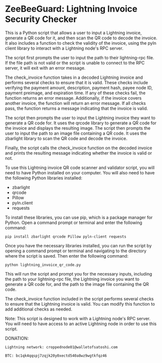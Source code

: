 # ZeeBeeGuard: Lightning Invoice Security Checker

This is a Python script that allows a user to input a Lightning invoice, generate a QR code for it, and then scan the QR code to decode the invoice. It also includes a function to check the validity of the invoice, using the pyln client library to interact with a Lightning node's RPC server.

The script first prompts the user to input the path to their lightning-rpc file. If the file path is not valid or the script is unable to connect to the RPC server, it will exit with an error message.

The check_invoice function takes in a decoded Lightning invoice and performs several checks to ensure that it is valid. These checks include verifying the payment amount, description, payment hash, payee node ID, payment preimage, and expiration time. If any of these checks fail, the function returns an error message. Additionally, if the invoice covers another invoice, the function will return an error message. If all checks pass, the function returns a message indicating that the invoice is valid.

The script then prompts the user to input the Lightning invoice they want to generate a QR code for. It uses the qrcode library to generate a QR code for the invoice and displays the resulting image. The script then prompts the user to input the path to an image file containing a QR code. It uses the zbarlight library to scan the QR code and decode the invoice.

Finally, the script calls the check_invoice function on the decoded invoice and prints the resulting message indicating whether the invoice is valid or not.

To use this Lightning invoice QR code scanner and validator script, you will need to have Python installed on your computer. You will also need to have the following Python libraries installed:

* zbarlight
* qrcode
* Pillow
* pyln.client
* requests
 
 To install these libraries, you can use pip, which is a package manager for Python. Open a command prompt or terminal and enter the following command:

    pip install zbarlight qrcode Pillow pyln-client requests

Once you have the necessary libraries installed, you can run the script by opening a command prompt or terminal and navigating to the directory where the script is saved. Then enter the following command:

    python lightning_invoice_qr_code.py

This will run the script and prompt you for the necessary inputs, including the path to your lightning-rpc file, the Lightning invoice you want to generate a QR code for, and the path to the image file containing the QR code.

The check_invoice function included in the script performs several checks to ensure that the Lightning invoice is valid. You can modify this function to add additional checks as needed.

Note: This script is designed to work with a Lightning node's RPC server. You will need to have access to an active Lightning node in order to use this script.

DONATION:

    Lightning network: croppednode01@walletofsatoshi.com

    BTC: bc1qk4qqspj7zqjk20y0xectd540a8wz9wgtkfqz46



